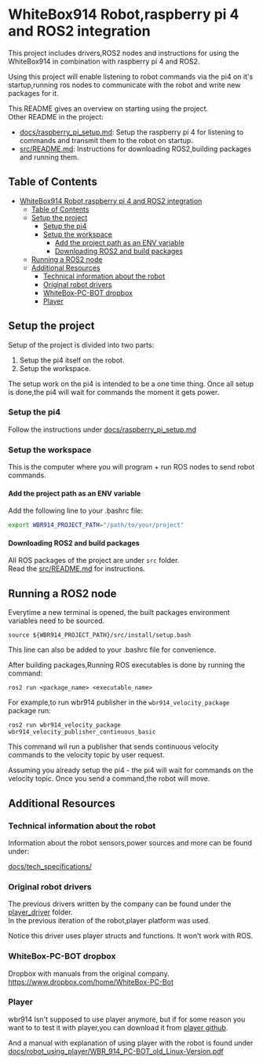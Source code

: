 # WhiteBox914 Robot,raspberry pi 4 and ROS2 integration

This project includes drivers,ROS2 nodes and instructions for using the WhiteBox914 in combination with raspberry pi 4 and ROS2.

Using this project will enable listening to robot commands via the pi4 on it's startup,running ros nodes to communicate with the robot and write new packages for it.

This README gives an overview on starting using the project.  
Other README in the project:

- [docs/raspberry_pi_setup.md](docs/raspberry_pi_setup.md): Setup the raspberry pi 4 for listening to commands and transmit them to the robot on startup.
- [src/README.md](src/README.md): Instructions for downloading ROS2,building packages and running them.

## Table of Contents

- [WhiteBox914 Robot,raspberry pi 4 and ROS2 integration](#whitebox914-robotraspberry-pi-4-and-ros2-integration)
  - [Table of Contents](#table-of-contents)
  - [Setup the project](#setup-the-project)
    - [Setup the pi4](#setup-the-pi4)
    - [Setup the workspace](#setup-the-workspace)
      - [Add the project path as an ENV variable](#add-the-project-path-as-an-env-variable)
      - [Downloading ROS2 and build packages](#downloading-ros2-and-build-packages)
  - [Running a ROS2 node](#running-a-ros2-node)
  - [Additional Resources](#additional-resources)
    - [Technical information about the robot](#technical-information-about-the-robot)
    - [Original robot drivers](#original-robot-drivers)
    - [WhiteBox-PC-BOT dropbox](#whitebox-pc-bot-dropbox)
    - [Player](#player)

## Setup the project

Setup of the project is divided into two parts:

1) Setup the pi4 itself on the robot.
2) Setup the workspace.

The setup work on the pi4 is intended to be a one time thing.
Once all setup is done,the pi4 will wait for commands the moment it gets power.

### Setup the pi4

Follow the instructions under [docs/raspberry_pi_setup.md](docs/raspberry_pi_setup.md)

### Setup the workspace

This is the computer where you will program + run ROS nodes to send robot commands.

#### Add the project path as an ENV variable

Add the following line to your .bashrc file:

```bash
export WBR914_PROJECT_PATH="/path/to/your/project"
```

#### Downloading ROS2 and build packages

All ROS packages of the project are under `src` folder.  
Read the [src/README.md](src/README.md) for instructions.

## Running a ROS2 node

Everytime a new terminal is opened, the built packages environment variables need to be sourced.

```shell
source ${WBR914_PROJECT_PATH}/src/install/setup.bash
```

This line can also be added to your .bashrc file for convenience.

After building packages,Running ROS executables is done by running the command:

```shell
ros2 run <package_name> <executable_name>
```

For example,to run wbr914 publisher in the `wbr914_velocity_package` package run:

```shell
ros2 run wbr914_velocity_package wbr914_velocity_publisher_continuous_basic
```

This command wil run a publisher that sends continuous velocity commands to the velocity topic by user request.

Assuming you already setup the pi4 - the pi4 will wait for commands on the velocity topic. Once you send a command,the robot will move.

## Additional Resources

### Technical information about the robot

Information about the robot sensors,power sources and more can be found under:

[docs/tech_specifications/](docs/tech_specifications/)

### Original robot drivers

The previous drivers written by the company can be found under the [player_driver](/player_driver) folder.  
In the previous iteration of the robot,player platform was used.

Notice this driver uses player structs and functions. It won't work with ROS.

### WhiteBox-PC-BOT dropbox

Dropbox with manuals from the original company.
https://www.dropbox.com/home/WhiteBox-PC-Bot

### Player

wbr914 Isn't supposed to use player anymore, but if for some reason you want to to test it with player,you can download it from [player github](https://github.com/playerproject/player).

And a manual with explanation of using player with the robot is found under [docs/robot_using_player/WBR_914_PC-BOT_old_Linux-Version.pdf](docs/robot_using_player/WBR_914_PC-BOT_old_Linux-Version.pdf)
